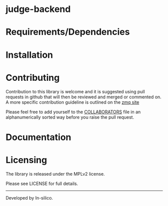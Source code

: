 judge-backend
=============


Requirements/Dependencies
=========================


Installation
============



Contributing
============

Contribution to this library is welcome and it is suggested using pull requests
in github that will then be reviewed and merged or commented on. A more specific
contribution guideline is outlined on the [zmq site](http://zeromq.org/docs:contributing)

Please feel free to add yourself to the [COLLABORATORS](https://github.com/in-silico/judge-backend/blob/master/COLLABORATORS) file in an alphanumerically
sorted way before you raise the pull request.

Documentation
=============


Licensing
=========

The library is released under the MPLv2 license.

Please see LICENSE for full details.

_______

Developed by In-silico.
